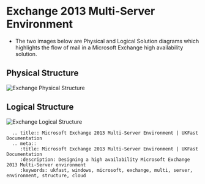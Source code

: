 # Exchange 2013 Multi-Server Environment

* The two images below are Physical and Logical Solution diagrams which highlights the flow of mail in a Microsoft Exchange high availability solution. 



## Physical Structure

![Exchange Physical Structure](Files/architecture/Physical.png)


## Logical Structure

![Exchange Logical Structure](Files/architecture/Logical.png)

```eval_rst
  .. title:: Microsoft Exchange 2013 Multi-Server Environment | UKFast Documentation
  .. meta::
     :title: Microsoft Exchange 2013 Multi-Server Environment | UKFast Documentation
     :description: Designing a high availability Microsoft Exchange 2013 Multi-Server environment
     :keywords: ukfast, windows, microsoft, exchange, multi, server, environment, structure, cloud
